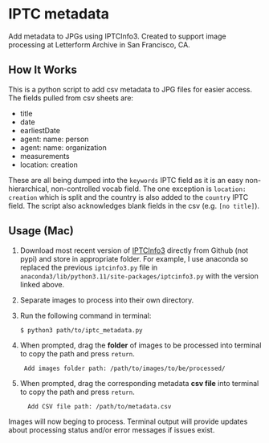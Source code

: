 # IPTC metadata
Add metadata to JPGs using IPTCInfo3. Created to support image processing at Letterform Archive in San Francisco, CA. 

## How It Works
This is a python script to add csv metadata to JPG files for easier access. The fields pulled from csv sheets are:

- title
- date
- earliestDate
- agent: name: person
- agent: name: organization
- measurements
- location: creation

These are all being dumped into the `keywords` IPTC field as it is an easy non-hierarchical, non-controlled vocab field. The one exception is `location: creation` which is split and the country is also added to the `country` IPTC field. The script also acknowledges blank fields in the csv (e.g. `[no title]`).

## Usage (Mac) 
1. Download most recent version of [IPTCInfo3](https://github.com/james-see/iptcinfo3/blob/master/iptcinfo3.py) directly from Github (not pypi) and store in appropriate folder. For example, I use anaconda so replaced the previous `iptcinfo3.py` file in `anaconda3/lib/python3.11/site-packages/iptcinfo3.py` with the version linked above.   
3. Separate images to process into their own directory.
4. Run the following command in terminal:

       $ python3 path/to/iptc_metadata.py

5. When prompted, drag the **folder** of images to be processed into terminal to copy the path and press `return`.

        Add images folder path: /path/to/images/to/be/processed/

6. When prompted, drag the corresponding metadata **csv file** into terminal to copy the path and press `return`.

         Add CSV file path: /path/to/metadata.csv

Images will now beging to process. Terminal output will provide updates about processing status and/or error messages if issues exist. 
